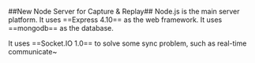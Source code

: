 ##New Node Server for Capture & Replay##
Node.js is the main server platform.
It uses ==Express 4.10== as the web framework.
It uses ==mongodb== as the database.

It uses ==Socket.IO 1.0== to solve some sync problem, such as real-time communicate~